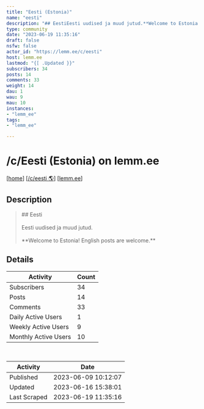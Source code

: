 ```yaml
---
title: "Eesti (Estonia)" 
name: "eesti"
description: "## EestiEesti uudised ja muud jutud.**Welcome to Estonia! English posts are welcome.**"
type: community
date: "2023-06-19 11:35:16"
draft: false
nsfw: false
actor_id: "https://lemm.ee/c/eesti"
host: lemm.ee
lastmod: "{[ .Updated }}"
subscribers: 34
posts: 14
comments: 33
weight: 14
dau: 1
wau: 9
mau: 10
instances:
- "lemm_ee"
tags: 
- "lemm_ee"

---
```


# /c/Eesti (Estonia) on lemm.ee

[[home](/)]
[[/c/eesti 🌎](https://lemm.ee/c/eesti)]
[[lemm.ee](/instances/lemm_ee)]


## Description 

<blockquote class="description">
## Eesti<br><br>Eesti uudised ja muud jutud.<br><br>**Welcome to Estonia! English posts are welcome.**
</blockquote>


## Details

| Activity | Count  |
|----------------------|---|
| Subscribers          | 34 |
| Posts                | 14  |
| Comments             | 33  |
| Daily Active Users   | 1  |
| Weekly Active Users  | 9  |
| Monthly Active Users | 10  |

<br>

| Activity | Date |
|----------------------|---|
| Published            | 2023-06-09 10:12:07 |
| Updated              | 2023-06-16 15:38:01 |
| Last Scraped         | 2023-06-19 11:35:16 |
